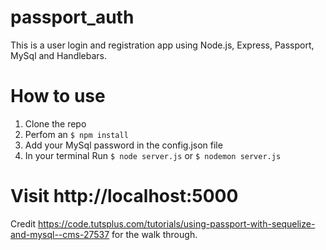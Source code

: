 # passport_auth

This is a user login and registration app using Node.js, Express, Passport, MySql and Handlebars.

# How to use

1. Clone the repo
2. Perfom an `$ npm install`
3. Add your MySql password in the config.json file
4. In your terminal Run `$ node server.js` or `$ nodemon server.js`

# Visit http://localhost:5000

Credit https://code.tutsplus.com/tutorials/using-passport-with-sequelize-and-mysql--cms-27537 for the walk through.
